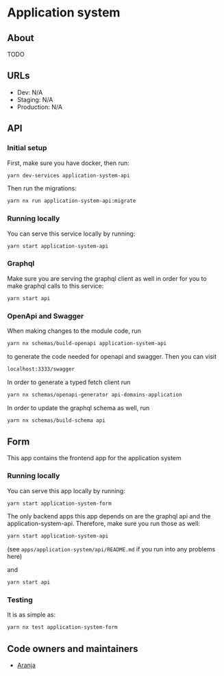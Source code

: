 # Application system

## About

TODO

## URLs

- Dev: N/A
- Staging: N/A
- Production: N/A

## API

### Initial setup

First, make sure you have docker, then run:

```bash
yarn dev-services application-system-api
```

Then run the migrations:

```bash
yarn nx run application-system-api:migrate
```

### Running locally

You can serve this service locally by running:

```bash
yarn start application-system-api
```

### Graphql

Make sure you are serving the graphql client as well in order for you to make graphql calls to this service:

```bash
yarn start api
```

### OpenApi and Swagger

When making changes to the module code, run

```bash
yarn nx schemas/build-openapi application-system-api
```

to generate the code needed for openapi and swagger. Then you can visit

```bash
localhost:3333/swagger
```

In order to generate a typed fetch client run

```bash
yarn nx schemas/openapi-generator api-domains-application
```

In order to update the graphql schema as well, run

```bash
yarn nx schemas/build-schema api
```

## Form

This app contains the frontend app for the application system

### Running locally

You can serve this app locally by running:

```bash
yarn start application-system-form
```

The only backend apps this app depends on are the graphql api and the application-system-api. Therefore, make sure you run those as well:

```bash
yarn start application-system-api
```

(see `apps/application-system/api/README.md` if you run into any problems here)

and

```bash
yarn start api
```

### Testing

It is as simple as:

```bash
yarn nx test application-system-form
```

## Code owners and maintainers

- [Aranja](https://github.com/orgs/island-is/teams/aranja/members)
